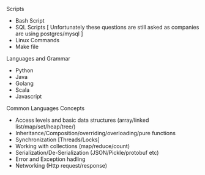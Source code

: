 
Scripts 
- Bash Script
- SQL Scripts [ Unfortunately these questions are still asked as companies are using postgres/mysql ]
- Linux Commands 
- Make file 

Languages and Grammar 
- Python
- Java
- Golang 
- Scala 
- Javascript 

Common Languages Concepts 
- Access levels and basic data structures (array/linked list/map/set/heap/tree/)
- Inheritance/Composition/overriding/overloading/pure functions 
- Synchronization [Threads/Locks] 
- Working with collections (map/reduce/count)
- Serialization/De-Serialization (JSON/Pickle/protobuf etc)
- Error and Exception hadling 
- Networking (Http request/response)






